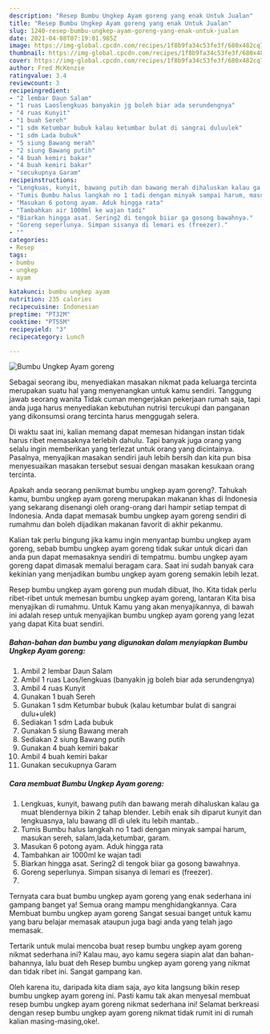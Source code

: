 ```yaml
---
description: "Resep Bumbu Ungkep Ayam goreng yang enak Untuk Jualan"
title: "Resep Bumbu Ungkep Ayam goreng yang enak Untuk Jualan"
slug: 1240-resep-bumbu-ungkep-ayam-goreng-yang-enak-untuk-jualan
date: 2021-04-08T07:19:01.985Z
image: https://img-global.cpcdn.com/recipes/1f8b9fa34c53fe3f/680x482cq70/bumbu-ungkep-ayam-goreng-foto-resep-utama.jpg
thumbnail: https://img-global.cpcdn.com/recipes/1f8b9fa34c53fe3f/680x482cq70/bumbu-ungkep-ayam-goreng-foto-resep-utama.jpg
cover: https://img-global.cpcdn.com/recipes/1f8b9fa34c53fe3f/680x482cq70/bumbu-ungkep-ayam-goreng-foto-resep-utama.jpg
author: Fred McKenzie
ratingvalue: 3.4
reviewcount: 3
recipeingredient:
- "2 lembar Daun Salam"
- "1 ruas Laoslengkuas banyakin jg boleh biar ada serundengnya"
- "4 ruas Kunyit"
- "1 buah Sereh"
- "1 sdm Ketumbar bubuk kalau ketumbar bulat di sangrai duluulek"
- "1 sdm Lada bubuk"
- "5 siung Bawang merah"
- "2 siung Bawang putih"
- "4 buah kemiri bakar"
- "4 buah kemiri bakar"
- "secukupnya Garam"
recipeinstructions:
- "Lengkuas, kunyit, bawang putih dan bawang merah dihaluskan kalau ga muat blendernya bikin 2 tahap blender. Lebih enak sih diparut kunyit dan lengkuasnya, lalu bawang dll di ulek itu lebih mantab.."
- "Tumis Bumbu halus langkah no 1 tadi dengan minyak sampai harum, masukan sereh, salam,lada,ketumbar, garam."
- "Masukan 6 potong ayam. Aduk hingga rata"
- "Tambahkan air 1000ml ke wajan tadi"
- "Biarkan hingga asat. Sering2 di tengok biiar ga gosong bawahnya."
- "Goreng seperlunya. Simpan sisanya di lemari es (freezer)."
- ""
categories:
- Resep
tags:
- bumbu
- ungkep
- ayam

katakunci: bumbu ungkep ayam 
nutrition: 235 calories
recipecuisine: Indonesian
preptime: "PT32M"
cooktime: "PT55M"
recipeyield: "3"
recipecategory: Lunch

---
```



![Bumbu Ungkep Ayam goreng](https://img-global.cpcdn.com/recipes/1f8b9fa34c53fe3f/680x482cq70/bumbu-ungkep-ayam-goreng-foto-resep-utama.jpg)

Sebagai seorang ibu, menyediakan masakan nikmat pada keluarga tercinta merupakan suatu hal yang menyenangkan untuk kamu sendiri. Tanggung jawab seorang  wanita Tidak cuman mengerjakan pekerjaan rumah saja, tapi anda juga harus menyediakan kebutuhan nutrisi tercukupi dan panganan yang dikonsumsi orang tercinta harus menggugah selera.

Di waktu  saat ini, kalian memang dapat memesan hidangan instan tidak harus ribet memasaknya terlebih dahulu. Tapi banyak juga orang yang selalu ingin memberikan yang terlezat untuk orang yang dicintainya. Pasalnya, menyajikan masakan sendiri jauh lebih bersih dan kita pun bisa menyesuaikan masakan tersebut sesuai dengan masakan kesukaan orang tercinta. 



Apakah anda seorang penikmat bumbu ungkep ayam goreng?. Tahukah kamu, bumbu ungkep ayam goreng merupakan makanan khas di Indonesia yang sekarang disenangi oleh orang-orang dari hampir setiap tempat di Indonesia. Anda dapat memasak bumbu ungkep ayam goreng sendiri di rumahmu dan boleh dijadikan makanan favorit di akhir pekanmu.

Kalian tak perlu bingung jika kamu ingin menyantap bumbu ungkep ayam goreng, sebab bumbu ungkep ayam goreng tidak sukar untuk dicari dan anda pun dapat memasaknya sendiri di tempatmu. bumbu ungkep ayam goreng dapat dimasak memalui beragam cara. Saat ini sudah banyak cara kekinian yang menjadikan bumbu ungkep ayam goreng semakin lebih lezat.

Resep bumbu ungkep ayam goreng pun mudah dibuat, lho. Kita tidak perlu ribet-ribet untuk memesan bumbu ungkep ayam goreng, lantaran Kita bisa menyajikan di rumahmu. Untuk Kamu yang akan menyajikannya, di bawah ini adalah resep untuk menyajikan bumbu ungkep ayam goreng yang lezat yang dapat Kita buat sendiri.

<!--inarticleads1-->

##### Bahan-bahan dan bumbu yang digunakan dalam menyiapkan Bumbu Ungkep Ayam goreng:

1. Ambil 2 lembar Daun Salam
1. Ambil 1 ruas Laos/lengkuas (banyakin jg boleh biar ada serundengnya)
1. Ambil 4 ruas Kunyit
1. Gunakan 1 buah Sereh
1. Gunakan 1 sdm Ketumbar bubuk (kalau ketumbar bulat di sangrai dulu+ulek)
1. Sediakan 1 sdm Lada bubuk
1. Gunakan 5 siung Bawang merah
1. Sediakan 2 siung Bawang putih
1. Gunakan 4 buah kemiri bakar
1. Ambil 4 buah kemiri bakar
1. Gunakan secukupnya Garam




<!--inarticleads2-->

##### Cara membuat Bumbu Ungkep Ayam goreng:

1. Lengkuas, kunyit, bawang putih dan bawang merah dihaluskan kalau ga muat blendernya bikin 2 tahap blender. Lebih enak sih diparut kunyit dan lengkuasnya, lalu bawang dll di ulek itu lebih mantab..
1. Tumis Bumbu halus langkah no 1 tadi dengan minyak sampai harum, masukan sereh, salam,lada,ketumbar, garam.
1. Masukan 6 potong ayam. Aduk hingga rata
1. Tambahkan air 1000ml ke wajan tadi
1. Biarkan hingga asat. Sering2 di tengok biiar ga gosong bawahnya.
1. Goreng seperlunya. Simpan sisanya di lemari es (freezer).
1. 




Ternyata cara buat bumbu ungkep ayam goreng yang enak sederhana ini gampang banget ya! Semua orang mampu menghidangkannya. Cara Membuat bumbu ungkep ayam goreng Sangat sesuai banget untuk kamu yang baru belajar memasak ataupun juga bagi anda yang telah jago memasak.

Tertarik untuk mulai mencoba buat resep bumbu ungkep ayam goreng nikmat sederhana ini? Kalau mau, ayo kamu segera siapin alat dan bahan-bahannya, lalu buat deh Resep bumbu ungkep ayam goreng yang nikmat dan tidak ribet ini. Sangat gampang kan. 

Oleh karena itu, daripada kita diam saja, ayo kita langsung bikin resep bumbu ungkep ayam goreng ini. Pasti kamu tak akan menyesal membuat resep bumbu ungkep ayam goreng nikmat sederhana ini! Selamat berkreasi dengan resep bumbu ungkep ayam goreng nikmat tidak rumit ini di rumah kalian masing-masing,oke!.


